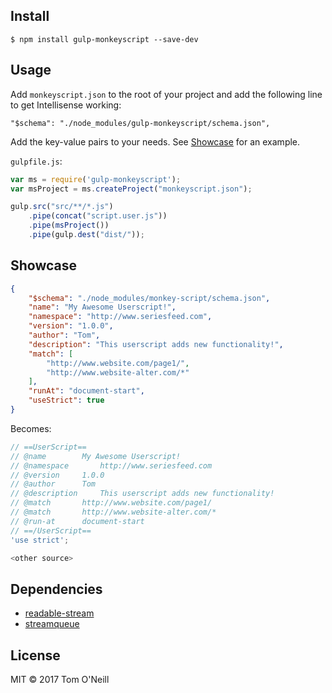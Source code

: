 ## Install

```
$ npm install gulp-monkeyscript --save-dev
```


## Usage

Add `monkeyscript.json` to the root of your project and add the following line to get Intellisense working:
```
"$schema": "./node_modules/gulp-monkeyscript/schema.json",
```
Add the key-value pairs to your needs. See <a href="#showcase">Showcase</a> for an example.

`gulpfile.js`:

```js
var ms = require('gulp-monkeyscript');
var msProject = ms.createProject("monkeyscript.json");

gulp.src("src/**/*.js")
	.pipe(concat("script.user.js"))
    .pipe(msProject())
	.pipe(gulp.dest("dist/"));

```

## Showcase
```json
{
    "$schema": "./node_modules/monkey-script/schema.json",
    "name": "My Awesome Userscript!",
    "namespace": "http://www.seriesfeed.com",
    "version": "1.0.0",
    "author": "Tom",
    "description": "This userscript adds new functionality!",
    "match": [
        "http://www.website.com/page1/",
        "http://www.website-alter.com/*"
    ],
    "runAt": "document-start",
    "useStrict": true
}
```

Becomes:

```js
// ==UserScript==
// @name		My Awesome Userscript!
// @namespace		http://www.seriesfeed.com
// @version		1.0.0
// @author		Tom
// @description		This userscript adds new functionality!
// @match		http://www.website.com/page1/
// @match		http://www.website-alter.com/*
// @run-at		document-start
// ==/UserScript==
'use strict';

<other source>
```

## Dependencies
- <a href="https://www.npmjs.com/package/readable-stream">readable-stream</a>
- <a href="https://www.npmjs.com/package/streamqueue">streamqueue</a>


## License

MIT © 2017 Tom O'Neill
